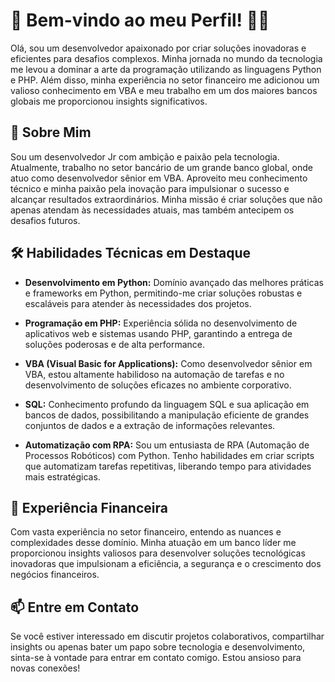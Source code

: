# 👋 Bem-vindo ao meu Perfil! 👨‍💻

Olá, sou um desenvolvedor apaixonado por criar soluções inovadoras e eficientes para desafios complexos. Minha jornada no mundo da tecnologia me levou a dominar a arte da programação utilizando as linguagens Python e PHP. Além disso, minha experiência no setor financeiro me adicionou um valioso conhecimento em VBA e meu trabalho em um dos maiores bancos globais me proporcionou insights significativos.

## 🚀 Sobre Mim

Sou um desenvolvedor Jr com ambição e paixão pela tecnologia. Atualmente, trabalho no setor bancário de um grande banco global, onde atuo como desenvolvedor sênior em VBA. Aproveito meu conhecimento técnico e minha paixão pela inovação para impulsionar o sucesso e alcançar resultados extraordinários. Minha missão é criar soluções que não apenas atendam às necessidades atuais, mas também antecipem os desafios futuros.

## 🛠️ Habilidades Técnicas em Destaque

- **Desenvolvimento em Python:** Domínio avançado das melhores práticas e frameworks em Python, permitindo-me criar soluções robustas e escaláveis para atender às necessidades dos projetos.

- **Programação em PHP:** Experiência sólida no desenvolvimento de aplicativos web e sistemas usando PHP, garantindo a entrega de soluções poderosas e de alta performance.

- **VBA (Visual Basic for Applications):** Como desenvolvedor sênior em VBA, estou altamente habilidoso na automação de tarefas e no desenvolvimento de soluções eficazes no ambiente corporativo.

- **SQL:** Conhecimento profundo da linguagem SQL e sua aplicação em bancos de dados, possibilitando a manipulação eficiente de grandes conjuntos de dados e a extração de informações relevantes.

- **Automatização com RPA:** Sou um entusiasta de RPA (Automação de Processos Robóticos) com Python. Tenho habilidades em criar scripts que automatizam tarefas repetitivas, liberando tempo para atividades mais estratégicas.

## 🏦 Experiência Financeira

Com vasta experiência no setor financeiro, entendo as nuances e complexidades desse domínio. Minha atuação em um banco líder me proporcionou insights valiosos para desenvolver soluções tecnológicas inovadoras que impulsionam a eficiência, a segurança e o crescimento dos negócios financeiros.

## 📫 Entre em Contato

Se você estiver interessado em discutir projetos colaborativos, compartilhar insights ou apenas bater um papo sobre tecnologia e desenvolvimento, sinta-se à vontade para entrar em contato comigo. Estou ansioso para novas conexões!

